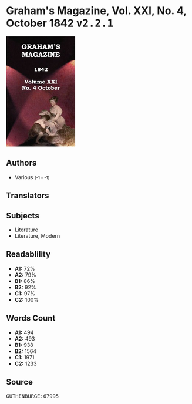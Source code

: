 # Graham's Magazine, Vol. XXI, No. 4, October 1842 <kbd>v2.2.1</kbd>

![](./cover.medium.jpg "")

## Authors


 - Various <small>(-1 - -1)</small>

## Translators



## Subjects


 - Literature
 - Literature, Modern

## Readablility


 - **A1:** 72%
 - **A2:** 79%
 - **B1:** 86%
 - **B2:** 92%
 - **C1:** 97%
 - **C2:** 100%

## Words Count


 - **A1:** 494
 - **A2:** 493
 - **B1:** 938
 - **B2:** 1564
 - **C1:** 1971
 - **C2:** 1233

## Source


<kbd>GUTHENBURGE:67995</kbd>
